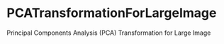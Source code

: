 # PCATransformationForLargeImage
Principal Components Analysis (PCA) Transformation for Large Image
